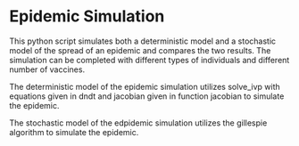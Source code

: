 # Epidemic Simulation

This python script simulates both a deterministic model and a stochastic model of the spread of an epidemic and compares the two results. The simulation can be completed with different types of individuals and different number of vaccines.

The deterministic model of the epidemic simulation utilizes solve_ivp with equations given in dndt and jacobian given in function jacobian to simulate the epidemic.

The stochastic model of the edpidemic simulation utilizes the gillespie algorithm to simulate the epidemic.
